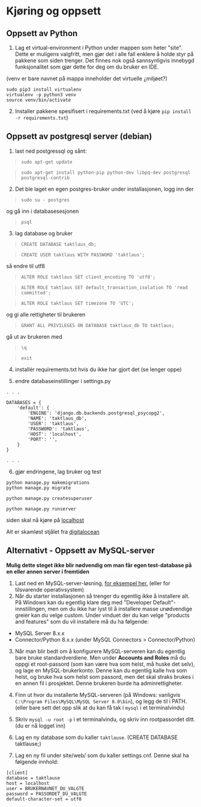 # Kjøring og oppsett

## Oppsett av Python
1. Lag et virtual-environment i Python under mappen som heter "site". Dette er muligens valgfritt, men gjør det i alle fall enklere å holde styr på pakkene som siden trenger. Det finnes nok også sannsynligvis innebygd funksjonalitet som gjør dette for deg om du bruker en IDE.


(venv er bare navnet på mappa inneholder det virtuelle ¿miljøet?)
```
sudo pip3 install virtualenv
virtualenv -p python3 venv
source venv/bin/activate
```

2. Installer pakkene spesifisert i requirements.txt (ved å kjøre `pip install -r requirements.txt`)

## Oppsett av postgresql server (debian)
1. last ned postgressql og sånt:

>`sudo apt-get update`

>`sudo apt-get install python-pip python-dev libpq-dev postgresql postgresql-contrib`

2. Det ble laget en egen postgres-bruker under installasjonen, logg inn der 

>`sudo su - postgres`

og gå inn i databasesesjonen

>`psql`

3. lag database og bruker

>`CREATE DATABASE taktlaus_db;`

>`CREATE USER taktlaus WITH PASSWORD 'taktlaus';`

så endre til utf8 

>`ALTER ROLE taktlaus SET client_encoding TO 'utf8';`

>`ALTER ROLE taktlaus SET default_transaction_isolation TO 'read committed';`

>`ALTER ROLE taktlaus SET timezone TO 'UTC';`

og gi alle rettigheter til brukeren 

>`GRANT ALL PRIVILEGES ON DATABASE taktlaus_db TO taktlaus;`

gå ut av brukeren med 

>`\q`

>`exit`


4. installér requirements.txt hvis du ikke har gjort det (se lenger oppe)

5. endre databaseinstillinger i settings.py

```
. . .

DATABASES = {
    'default': {
        'ENGINE': 'django.db.backends.postgresql_psycopg2',
        'NAME': 'taktlaus_db',
        'USER': 'taktlaus',
        'PASSWORD': 'taktlaus',
        'HOST': 'localhost',
        'PORT': '',
    }
}

. . .
```
6. gjør endringene, lag bruker og test
```
python manage.py makemigrations
python manage.py migrate

python manage.py createsuperuser

python manage.py runserver
```

siden skal nå kjøre på [localhost](http://localhost:8000/)


Alt er skamløst stjålet fra [digitalocean](https://www.digitalocean.com/community/tutorials/how-to-use-postgresql-with-your-django-application-on-ubuntu-14-04)



## Alternativt - Oppsett av MySQL-server
__Mulig dette steget ikke blir nødvendig om man får egen test-database på en eller annen server i fremtiden__
1. Last ned en MySQL-server-løsning, [for eksempel her.](https://dev.mysql.com/downloads/windows/installer/8.0.html) (eller for tilsvarende operativsystem)
2. Når du starter installasjonen så trenger du egentlig ikke å installere alt. På Windows kan du egentlig klare deg med "Developer Default"-innstillingen, men om du ikke har lyst til å installere masse unødvendige greier kan du velge custom. Under vinduet der du kan velge "products and features" som du vil installere må du ha følgende:
- MySQL Server 8.x.x
- Connector/Python 8.x.x (under MySQL Connectors > Connector/Python)

3. Når man blir bedt om å konfigurere MySQL-serveren kan du egentlig bare bruke standardverdiene. Men under **Accounts and Roles** må du oppgi et root-passord (som kan være hva som helst, må huske det selv), og lage en MySQL-brukerkonto. Denne kan du egentlig kalle hva som helst, og bruke hva som helst som passord, men det skal straks brukes i en annen fil i prosjektet. Denne brukeren burde ha adminrettigheter.
4. Finn ut hvor du installerte MySQL-serveren (på Windows: vanligvis `C:\Program Files\MySQL\MySQL Server 8.0\bin`), og legg de til i PATH. (eller bare sett det opp slik at du kan få tak i `mysql` i et terminalvindu)
5. Skriv `mysql -u root -p` i et terminalvindu, og skriv inn rootpassordet ditt. (du er nå logget inn)
6. Lag en ny database som du kaller `taktlause`. (CREATE DATABASE taktlause;)

7. Lag en ny fil under site/web/ som du kaller settings.cnf. Denne skal ha følgende innhold:
```
[client]
database = taktlause
host = localhost
user = BRUKERNAVNET_DU_VALGTE
password = PASSORDET_DU_VALGTE
default-character-set = utf8
```